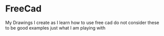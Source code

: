 # FreeCad
My Drawings I create as I learn how to use free cad do not consider these to be good examples just what I am playing with
